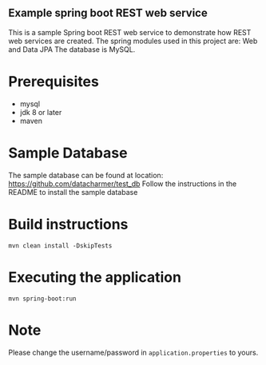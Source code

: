 ## Example spring boot REST web service

This is a sample Spring boot REST web service to demonstrate how REST web services are created.
The spring modules used in this project are: Web and Data JPA
The database is MySQL.

# Prerequisites
* mysql
* jdk 8 or later
* maven

# Sample Database

The sample database can be found at location: https://github.com/datacharmer/test_db
Follow the instructions in the README to install the sample database

# Build instructions

```
mvn clean install -DskipTests
```

# Executing the application

```
mvn spring-boot:run
```

# Note

Please change the username/password in `application.properties` to yours.